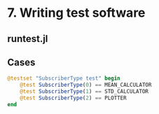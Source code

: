 # 7. Writing test software

## runtest.jl

## Cases

```Julia
@testset "SubscriberType test" begin
    @test SubscriberType(0) == MEAN_CALCULATOR
    @test SubscriberType(1) == STD_CALCULATOR
    @test SubscriberType(2) == PLOTTER
end
```
